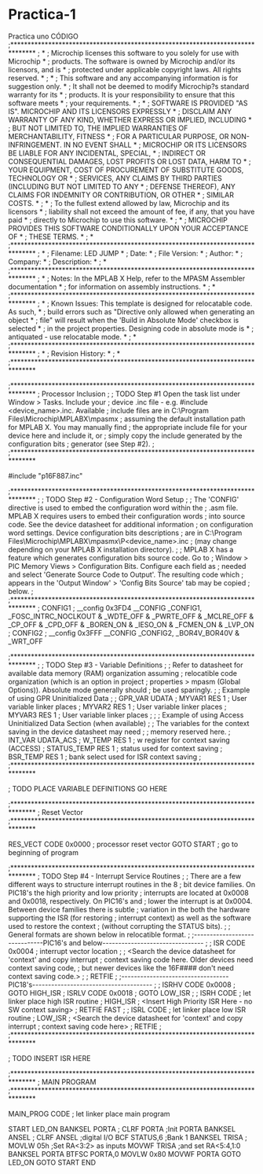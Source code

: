 # Practica-1
Practica uno
CÓDIGO
;*******************************************************************************
;                                                                              *
;    Microchip licenses this software to you solely for use with Microchip     *
;    products. The software is owned by Microchip and/or its licensors, and is *
;    protected under applicable copyright laws.  All rights reserved.          *
;                                                                              *
;    This software and any accompanying information is for suggestion only.    *
;    It shall not be deemed to modify Microchip?s standard warranty for its    *
;    products.  It is your responsibility to ensure that this software meets   *
;    your requirements.                                                        *
;                                                                              *
;    SOFTWARE IS PROVIDED "AS IS".  MICROCHIP AND ITS LICENSORS EXPRESSLY      *
;    DISCLAIM ANY WARRANTY OF ANY KIND, WHETHER EXPRESS OR IMPLIED, INCLUDING  *
;    BUT NOT LIMITED TO, THE IMPLIED WARRANTIES OF MERCHANTABILITY, FITNESS    *
;    FOR A PARTICULAR PURPOSE, OR NON-INFRINGEMENT. IN NO EVENT SHALL          *
;    MICROCHIP OR ITS LICENSORS BE LIABLE FOR ANY INCIDENTAL, SPECIAL,         *
;    INDIRECT OR CONSEQUENTIAL DAMAGES, LOST PROFITS OR LOST DATA, HARM TO     *
;    YOUR EQUIPMENT, COST OF PROCUREMENT OF SUBSTITUTE GOODS, TECHNOLOGY OR    *
;    SERVICES, ANY CLAIMS BY THIRD PARTIES (INCLUDING BUT NOT LIMITED TO ANY   *
;    DEFENSE THEREOF), ANY CLAIMS FOR INDEMNITY OR CONTRIBUTION, OR OTHER      *
;    SIMILAR COSTS.                                                            *
;                                                                              *
;    To the fullest extend allowed by law, Microchip and its licensors         *
;    liability shall not exceed the amount of fee, if any, that you have paid  *
;    directly to Microchip to use this software.                               *
;                                                                              *
;    MICROCHIP PROVIDES THIS SOFTWARE CONDITIONALLY UPON YOUR ACCEPTANCE OF    *
;    THESE TERMS.                                                              *
;                                                                              *
;*******************************************************************************
;                                                                              *
;    Filename: LED JUMP                                                             *
;    Date:                                                                     *
;    File Version:                                                             *
;    Author:                                                                   *
;    Company:                                                                  *
;    Description:                                                              *
;                                                                              *
;*******************************************************************************
;                                                                              *
;    Notes: In the MPLAB X Help, refer to the MPASM Assembler documentation    *
;    for information on assembly instructions.                                 *
;                                                                              *
;*******************************************************************************
;                                                                              *
;    Known Issues: This template is designed for relocatable code.  As such,   *
;    build errors such as "Directive only allowed when generating an object    *
;    file" will result when the 'Build in Absolute Mode' checkbox is selected  *
;    in the project properties.  Designing code in absolute mode is            *
;    antiquated - use relocatable mode.                                        *
;                                                                              *
;*******************************************************************************
;                                                                              *
;    Revision History:                                                         *
;                                                                              *
;*******************************************************************************



;*******************************************************************************
; Processor Inclusion
;
; TODO Step #1 Open the task list under Window > Tasks.  Include your
; device .inc file - e.g. #include <device_name>.inc.  Available
; include files are in C:\Program Files\Microchip\MPLABX\mpasmx
; assuming the default installation path for MPLAB X.  You may manually find
; the appropriate include file for your device here and include it, or
; simply copy the include generated by the configuration bits
; generator (see Step #2).
;
;*******************************************************************************

#include "p16F887.inc"

;*******************************************************************************
;
; TODO Step #2 - Configuration Word Setup
;
; The 'CONFIG' directive is used to embed the configuration word within the
; .asm file. MPLAB X requires users to embed their configuration words
; into source code.  See the device datasheet for additional information
; on configuration word settings.  Device configuration bits descriptions
; are in C:\Program Files\Microchip\MPLABX\mpasmx\P<device_name>.inc
; (may change depending on your MPLAB X installation directory).
;
; MPLAB X has a feature which generates configuration bits source code.  Go to
; Window > PIC Memory Views > Configuration Bits.  Configure each field as
; needed and select 'Generate Source Code to Output'.  The resulting code which
; appears in the 'Output Window' > 'Config Bits Source' tab may be copied
; below.
;
;*******************************************************************************
; CONFIG1
; __config 0x3FD4
 __CONFIG _CONFIG1, _FOSC_INTRC_NOCLKOUT & _WDTE_OFF & _PWRTE_OFF & _MCLRE_OFF & _CP_OFF & _CPD_OFF & _BOREN_ON & _IESO_ON & _FCMEN_ON & _LVP_ON
; CONFIG2
; __config 0x3FFF
 __CONFIG _CONFIG2, _BOR4V_BOR40V & _WRT_OFF


;*******************************************************************************
;
; TODO Step #3 - Variable Definitions
;
; Refer to datasheet for available data memory (RAM) organization assuming
; relocatible code organization (which is an option in project
; properties > mpasm (Global Options)).  Absolute mode generally should
; be used sparingly.
;
; Example of using GPR Uninitialized Data
;
;   GPR_VAR        UDATA
;   MYVAR1         RES        1      ; User variable linker places
;   MYVAR2         RES        1      ; User variable linker places
;   MYVAR3         RES        1      ; User variable linker places
;
;   ; Example of using Access Uninitialized Data Section (when available)
;   ; The variables for the context saving in the device datasheet may need
;   ; memory reserved here.
;   INT_VAR        UDATA_ACS
;   W_TEMP         RES        1      ; w register for context saving (ACCESS)
;   STATUS_TEMP    RES        1      ; status used for context saving
;   BSR_TEMP       RES        1      ; bank select used for ISR context saving
;
;*******************************************************************************

; TODO PLACE VARIABLE DEFINITIONS GO HERE

;*******************************************************************************
; Reset Vector
;*******************************************************************************

RES_VECT  CODE    0x0000            ; processor reset vector
    GOTO    START                   ; go to beginning of program

;*******************************************************************************
; TODO Step #4 - Interrupt Service Routines
;
; There are a few different ways to structure interrupt routines in the 8
; bit device families.  On PIC18's the high priority and low priority
; interrupts are located at 0x0008 and 0x0018, respectively.  On PIC16's and
; lower the interrupt is at 0x0004.  Between device families there is subtle
; variation in the both the hardware supporting the ISR (for restoring
; interrupt context) as well as the software used to restore the context
; (without corrupting the STATUS bits).
;
; General formats are shown below in relocatible format.
;
;------------------------------PIC16's and below--------------------------------
;
; ISR       CODE    0x0004           ; interrupt vector location
;
;     <Search the device datasheet for 'context' and copy interrupt
;     context saving code here.  Older devices need context saving code,
;     but newer devices like the 16F#### don't need context saving code.>
;
;     RETFIE
;
;----------------------------------PIC18's--------------------------------------
;
; ISRHV     CODE    0x0008
;     GOTO    HIGH_ISR
; ISRLV     CODE    0x0018
;     GOTO    LOW_ISR
;
; ISRH      CODE                     ; let linker place high ISR routine
; HIGH_ISR
;     <Insert High Priority ISR Here - no SW context saving>
;     RETFIE  FAST
;
; ISRL      CODE                     ; let linker place low ISR routine
; LOW_ISR
;       <Search the device datasheet for 'context' and copy interrupt
;       context saving code here>
;     RETFIE
;
;*******************************************************************************

; TODO INSERT ISR HERE

;*******************************************************************************
; MAIN PROGRAM
;*******************************************************************************

MAIN_PROG CODE                      ; let linker place main program

START
LED_ON
BANKSEL PORTA ;
CLRF PORTA ;Init PORTA
BANKSEL ANSEL ;
CLRF ANSEL ;digital I/O
BCF STATUS,6 ;Bank 1
BANKSEL TRISA ;
MOVLW 05h ;Set RA<3:2> as inputs
MOVWF TRISA ;and set RA<5:4,1:0
BANKSEL PORTA
BTFSC PORTA,0
MOVLW 0x80
MOVWF PORTA
GOTO LED_ON
GOTO START
 END

